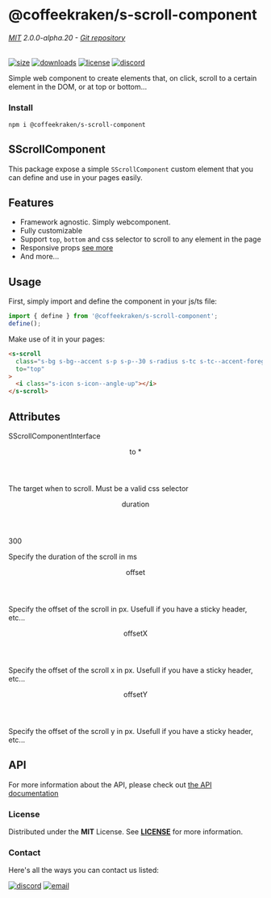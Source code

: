 <!-- This file has been generated using
     the "@coffeekraken/s-markdown-builder" package.
     !!! Do not edit it directly... -->


<!-- header -->
# @coffeekraken/s-scroll-component

###### [MIT](./license) 2.0.0-alpha.20 - [Git repository]()

<!-- shields -->
[![size](https://shields.io/bundlephobia/min/@coffeekraken/s-scroll-component?style=for-the-badge)](https://www.npmjs.com/package/@coffeekraken/s-scroll-component)
[![downloads](https://shields.io/npm/dm/@coffeekraken/s-scroll-component?style=for-the-badge)](https://www.npmjs.com/package/@coffeekraken/s-scroll-component)
[![license](https://shields.io/npm/l/@coffeekraken/s-scroll-component?style=for-the-badge)](./LICENSE)
[![discord](https://img.shields.io/discord/940362961682333767?color=5100FF&amp;label=Join%20us%20on%20Discord&amp;style=for-the-badge)](https://discord.gg/HzycksDJ)

<!-- description -->
Simple web component to create elements that, on click, scroll to a certain element in the DOM, or at top or bottom...

<!-- install -->
### Install

```shell
npm i @coffeekraken/s-scroll-component

```

<!-- body -->

<!--
/**
* @name            README
* @namespace       doc
* @type            Markdown
* @platform        md
* @status          stable
* @menu            Documentation           /doc/readme
*
* @since           2.0.0
* @author    Olivier Bossel <olivier.bossel@gmail.com> (https://coffeekraken.io)
*/
-->

## SScrollComponent

This package expose a simple `SScrollComponent` custom element that you can define and use in your pages easily.

## Features

-   Framework agnostic. Simply webcomponent.
-   Fully customizable
-   Support `top`, `bottom` and css selector to scroll to any element in the page
-   Responsive props [see more](/doc/components/responsive)
-   And more...

## Usage

First, simply import and define the component in your js/ts file:

```js
import { define } from '@coffeekraken/s-scroll-component';
define();

```

Make use of it in your pages:

```html
<s-scroll
  class="s-bg s-bg--accent s-p s-p--30 s-radius s-tc s-tc--accent-foreground"
  to="top"
>
  <i class="s-icon s-icon--angle-up"></i>
</s-scroll>

```

## Attributes

<span class="s-typo s-typo--code">
SScrollComponentInterface
</span>

<dl>
<dt class="s-font s-font--40 s-mbe s-mbe--30">
<header class="s-flex s-bg s-bg--main-surface s-radius">
<div class="s-flex-item s-flex-item--grow s-tc s-tc--accent s-p s-p--30 s-typo s-typo--strong">
to  *             </div>
<div class="s-typo s-typo--bold s-p s-p--30 s-tc s-tc--info"></div>
</header>
<p class="s-typo s-typo--p s-p s-p--30">The target when to scroll. Must be a valid css selector</p>
</dt>
<dt class="s-font s-font--40 s-mbe s-mbe--30">
<header class="s-flex s-bg s-bg--main-surface s-radius">
<div class="s-flex-item s-flex-item--grow s-tc s-tc--accent s-p s-p--30 s-typo s-typo--strong">
duration             </div>
<div class="s-typo s-typo--bold s-p s-p--30 s-tc s-tc--info"></div>
</header>
<div class="s-pi s-pi--30 s-mbs s-mbs--40">
<div class="s-typo s-typo--code">300</div>
</div>
<p class="s-typo s-typo--p s-p s-p--30">Specify the duration of the scroll in ms</p>
</dt>
<dt class="s-font s-font--40 s-mbe s-mbe--30">
<header class="s-flex s-bg s-bg--main-surface s-radius">
<div class="s-flex-item s-flex-item--grow s-tc s-tc--accent s-p s-p--30 s-typo s-typo--strong">
offset             </div>
<div class="s-typo s-typo--bold s-p s-p--30 s-tc s-tc--info"></div>
</header>
<p class="s-typo s-typo--p s-p s-p--30">Specify the offset of the scroll in px. Usefull if you have a sticky header, etc...</p>
</dt>
<dt class="s-font s-font--40 s-mbe s-mbe--30">
<header class="s-flex s-bg s-bg--main-surface s-radius">
<div class="s-flex-item s-flex-item--grow s-tc s-tc--accent s-p s-p--30 s-typo s-typo--strong">
offsetX             </div>
<div class="s-typo s-typo--bold s-p s-p--30 s-tc s-tc--info"></div>
</header>
<p class="s-typo s-typo--p s-p s-p--30">Specify the offset of the scroll x in px. Usefull if you have a sticky header, etc...</p>
</dt>
<dt class="s-font s-font--40 s-mbe s-mbe--30">
<header class="s-flex s-bg s-bg--main-surface s-radius">
<div class="s-flex-item s-flex-item--grow s-tc s-tc--accent s-p s-p--30 s-typo s-typo--strong">
offsetY             </div>
<div class="s-typo s-typo--bold s-p s-p--30 s-tc s-tc--info"></div>
</header>
<p class="s-typo s-typo--p s-p s-p--30">Specify the offset of the scroll y in px. Usefull if you have a sticky header, etc...</p>
</dt>
</dl>

## API

For more information about the API, please check out [the API documentation](/api/@coffeekraken.s-scroll-component.js.SScrollComponent)


<!-- license -->
### License

Distributed under the **MIT** License. See **[LICENSE](./license)** for more information.

<!-- contact -->
### Contact

Here's all the ways you can contact us listed:

[![discord](https://img.shields.io/badge/Join%20us%20on%20discord-Join-blueviolet?style=[config.shieldsio.style]&amp;logo=discord)](https://discord.gg/HzycksDJ)
[![email](https://img.shields.io/badge/Email%20us-Go-green?style=[config.shieldsio.style]&amp;logo=Mail.Ru)](mailto:olivier.bossel@gmail.com)
